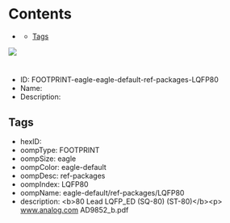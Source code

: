 



Contents
========

* [](#)
	* [Tags](#tags)
  
![][im]
# 

- ID: FOOTPRINT-eagle-eagle-default-ref-packages-LQFP80
- Name: 
- Description: 

## Tags

- hexID: 
- oompType: FOOTPRINT
- oompSize: eagle
- oompColor: eagle-default
- oompDesc: ref-packages
- oompIndex: LQFP80
- oompName: eagle-default/ref-packages/LQFP80
- description: &lt;b&gt;80 Lead LQFP_ED (SQ-80) (ST-80)&lt;/b&gt;&lt;p&gt;&#xD;
www.analog.com AD9852_b.pdf



[im]: image.png
